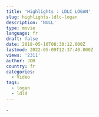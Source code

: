 ```yaml
---
title: 'Highlights : LDLC LOGAN'
slug: highlights-ldlc-logan
description: 'NULL'
type: movie
language: fr
draft: false
date: 2018-05-10T08:30:12.000Z
lastmod: 2022-05-09T12:37:40.000Z
views: '2311'
author: JOR
country: fr
categories:
  - Vidéo
tags:
  - logan
  - ldld
---
```

\-

